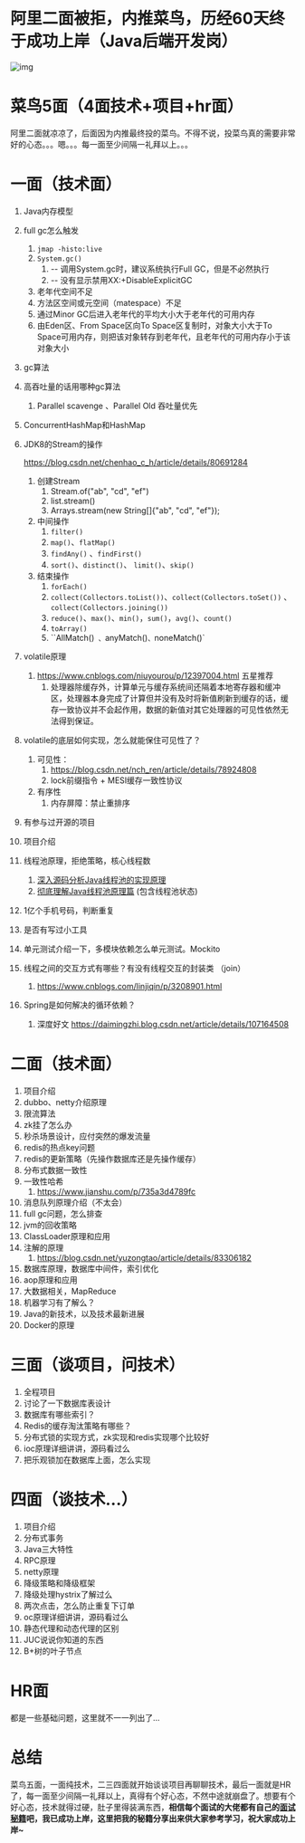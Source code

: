 # 阿里二面被拒，内推菜鸟，历经60天终于成功上岸（Java后端开发岗）

![img](https://imgconvert.csdnimg.cn/aHR0cDovL3AxLXR0LmJ5dGVpbWcuY29tL2xhcmdlL3BnYy1pbWFnZS8wOTA2NjZlNzQxZDI0YmYwYjRkY2Q3ODQzZjc4MTI3NQ?x-oss-process=image/format,png)

 

# 菜鸟5面（4面技术+项目+hr面）

阿里二面就凉凉了，后面因为内推最终投的菜鸟。不得不说，投菜鸟真的需要非常好的心态。。。嗯。。。每一面至少间隔一礼拜以上。。。

# 一面（技术面）

1. Java内存模型

2. full gc怎么触发
   1. `jmap -histo:live` 
   2. `System.gc()`  
      1. -- 调用System.gc时，建议系统执行Full GC，但是不必然执行 
      2.  -- 没有显示禁用XX:+DisableExplicitGC
   3. 老年代空间不足
   4. 方法区空间或元空间（matespace）不足
   5. 通过Minor GC后进入老年代的平均大小大于老年代的可用内存
   6. 由Eden区、From Space区向To Space区复制时，对象大小大于To Space可用内存，则把该对象转存到老年代，且老年代的可用内存小于该对象大小
   
3. gc算法

4. 高吞吐量的话用哪种gc算法

   1. Parallel scavenge  、Parallel Old 吞吐量优先

5. ConcurrentHashMap和HashMap

6. JDK8的Stream的操作

   https://blog.csdn.net/chenhao_c_h/article/details/80691284

   1. 创建Stream
      1. Stream.of("ab", "cd", "ef")
      2. list.stream()
      3.  Arrays.stream(new String[]{"ab", "cd", "ef"});
   2. 中间操作
      1. `filter()`
      2. `map()`、`flatMap()`
      3. `findAny()` 、`findFirst()`
      4. `sort()`、`distinct()`、 `limit()`、`skip()`
   3. 结束操作
      1. `forEach()` 
      2. `collect(Collectors.toList())`、`collect(Collectors.toSet())` 、`collect(Collectors.joining())`
      3. `reduce()`、`max()`、`min()`，`sum()`，`avg()`、`count()`
      4. `toArray()`
      5. ``AllMatch()` 、`anyMatch()`、`noneMatch()`

7. volatile原理

   1. https://www.cnblogs.com/niuyourou/p/12397004.html 五星推荐
      1. 处理器除缓存外，计算单元与缓存系统间还隔着本地寄存器和缓冲区，处理器本身完成了计算但并没有及时将新值刷新到缓存的话，缓存一致协议并不会起作用，数据的新值对其它处理器的可见性依然无法得到保证。

8. volatile的底层如何实现，怎么就能保住可见性了？

   1. 可见性：
      1. https://blog.csdn.net/nch_ren/article/details/78924808
      2. lock前缀指令 + MESI缓存一致性协议
   2. 有序性
      1. 内存屏障：禁止重排序

9. 有参与过开源的项目

10. 项目介绍

11. 线程池原理，拒绝策略，核心线程数

    1. [深入源码分析Java线程池的实现原理](https://www.cnblogs.com/rinack/p/9888717.html)
    2. [彻底理解Java线程池原理篇](https://www.jianshu.com/p/9a8c81066201) (包含线程池状态)

12. 1亿个手机号码，判断重复

13. 是否有写过小工具

14. 单元测试介绍一下，多模块依赖怎么单元测试。Mockito

15. 线程之间的交互方式有哪些？有没有线程交互的封装类 （join）

    1. https://www.cnblogs.com/linjiqin/p/3208901.html

16. Spring是如何解决的循环依赖？

    1. 深度好文 https://daimingzhi.blog.csdn.net/article/details/107164508

# 二面（技术面）

1. 项目介绍
2. dubbo、netty介绍原理
3. 限流算法
4. zk挂了怎么办
5. 秒杀场景设计，应付突然的爆发流量
6. redis的热点key问题
7. redis的更新策略（先操作数据库还是先操作缓存）
8. 分布式数据一致性
9. 一致性哈希
   1. https://www.jianshu.com/p/735a3d4789fc
10. 消息队列原理介绍（不太会）
11. full gc问题，怎么排查
12. jvm的回收策略
13. ClassLoader原理和应用
14. 注解的原理
    1. https://blog.csdn.net/yuzongtao/article/details/83306182
15. 数据库原理，数据库中间件，索引优化
16. aop原理和应用
17. 大数据相关，MapReduce
18. 机器学习有了解么？
19. Java的新技术，以及技术最新进展
20. Docker的原理

# 三面（谈项目，问技术）

1. 全程项目
2. 讨论了一下数据库表设计
3. 数据库有哪些索引？
4. Redis的缓存淘汰策略有哪些？
5. 分布式锁的实现方式，zk实现和redis实现哪个比较好
6. ioc原理详细讲讲，源码看过么
7. 把乐观锁加在数据库上面，怎么实现

# 四面（谈技术...）

1. 项目介绍
2. 分布式事务
3. Java三大特性
4. RPC原理
5. netty原理
6. 降级策略和降级框架
7. 降级处理hystrix了解过么
8. 两次点击，怎么防止重复下订单
9. oc原理详细讲讲，源码看过么
10. 静态代理和动态代理的区别
11. JUC说说你知道的东西
12. B+树的叶子节点

# HR面

都是一些基础问题，这里就不一一列出了...

# 总结

菜鸟五面，一面纯技术，二三四面就开始谈谈项目再聊聊技术，最后一面就是HR了，每一面至少间隔一礼拜以上，真得有个好心态，不然中途就崩盘了。想要有个好心态，技术就得过硬，肚子里得装满东西，**相信每个面试的大佬都有自己的[面试秘籍](https://docs.qq.com/doc/DVlhtRkhnbEtGTG9h)吧，我已成功上岸，这里把我的秘籍分享出来供大家参考学习，祝大家成功上岸~**